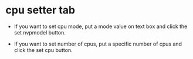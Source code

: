 # cpu setter tab

- If you want to set cpu mode, put a mode value on text box and click the set nvpmodel button.

- If you want to set number of cpus, put a specific number of cpus and click the set cpu button.

